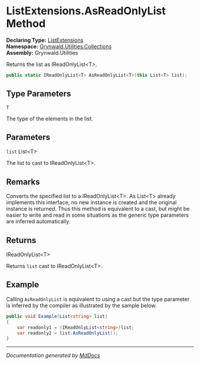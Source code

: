﻿<!--  
  <auto-generated>   
    The contents of this file were generated by a tool.  
    Changes to this file may be list if the file is regenerated  
  </auto-generated>   
-->

# ListExtensions.AsReadOnlyList Method

**Declaring Type:** [ListExtensions](../index.md)  
**Namespace:** [Grynwald.Utilities.Collections](../../index.md)  
**Assembly:** Grynwald.Utilities

Returns the list as IReadOnlyList\<T\>.

```csharp
public static IReadOnlyList<T> AsReadOnlyList<T>(this List<T> list);
```

## Type Parameters

`T`

The type of the elements in the list.

## Parameters

`list`  List\<T\>

The list to cast to IReadOnlyList\<T\>.

## Remarks

Converts the specified list to a IReadOnlyList\<T\>. As List\<T\> already implements this interface, no new instance is created and the original instance is returned. Thus this method is equivalent to a cast, but might be easier to write and read in some situations as the generic type parameters are inferred automatically.

## Returns

IReadOnlyList\<T\>

Returns `list` cast to IReadOnlyList\<T\>.

## Example

Calling `AsReadOnlyList` is equivalent to using a cast but the type parameter is inferred by the compiler as illustrated by the sample below.

```csharp
public void Example(List<string> list)
{
    var readonly1 = (IReadOnlyList<string>)list;
    var readonly2 = list.AsReadOnlyList();
}
```
___

*Documentation generated by [MdDocs](https://github.com/ap0llo/mddocs)*
